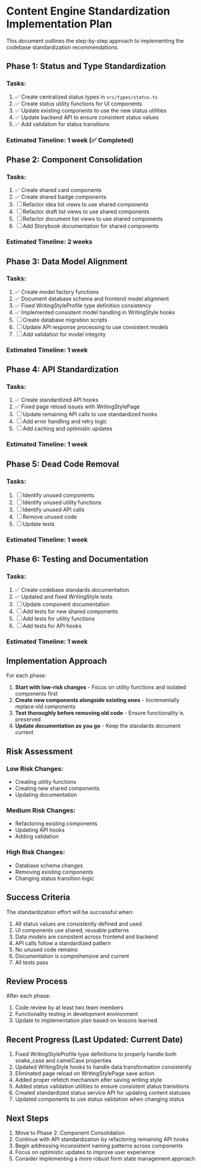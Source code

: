 
# Content Engine Standardization Implementation Plan

This document outlines the step-by-step approach to implementing the codebase standardization recommendations.

## Phase 1: Status and Type Standardization

### Tasks:
1. ✅ Create centralized status types in `src/types/status.ts`
2. ✅ Create status utility functions for UI components
3. ✅ Update existing components to use the new status utilities
4. ✅ Update backend API to ensure consistent status values
5. ✅ Add validation for status transitions

### Estimated Timeline: 1 week (✅ Completed)

## Phase 2: Component Consolidation

### Tasks:
1. ✅ Create shared card components
2. ✅ Create shared badge components
3. ☐ Refactor idea list views to use shared components
4. ☐ Refactor draft list views to use shared components
5. ☐ Refactor document list views to use shared components
6. ☐ Add Storybook documentation for shared components

### Estimated Timeline: 2 weeks

## Phase 3: Data Model Alignment

### Tasks:
1. ✅ Create model factory functions
2. ✅ Document database schema and frontend model alignment
3. ✅ Fixed WritingStyleProfile type definition consistency
4. ✅ Implemented consistent model handling in WritingStyle hooks
5. ☐ Create database migration scripts
6. ☐ Update API response processing to use consistent models
7. ☐ Add validation for model integrity

### Estimated Timeline: 1 week

## Phase 4: API Standardization

### Tasks:
1. ✅ Create standardized API hooks
2. ✅ Fixed page reload issues with WritingStylePage
3. ☐ Update remaining API calls to use standardized hooks
4. ☐ Add error handling and retry logic
5. ☐ Add caching and optimistic updates

### Estimated Timeline: 1 week

## Phase 5: Dead Code Removal

### Tasks:
1. ☐ Identify unused components
2. ☐ Identify unused utility functions
3. ☐ Identify unused API calls
4. ☐ Remove unused code
5. ☐ Update tests

### Estimated Timeline: 1 week

## Phase 6: Testing and Documentation

### Tasks:
1. ✅ Create codebase standards documentation
2. ✅ Updated and fixed WritingStyle tests
3. ☐ Update component documentation
4. ☐ Add tests for new shared components
5. ☐ Add tests for utility functions
6. ☐ Add tests for API hooks

### Estimated Timeline: 1 week

## Implementation Approach

For each phase:

1. **Start with low-risk changes** - Focus on utility functions and isolated components first
2. **Create new components alongside existing ones** - Incrementally replace old components
3. **Test thoroughly before removing old code** - Ensure functionality is preserved
4. **Update documentation as you go** - Keep the standards document current

## Risk Assessment

### Low Risk Changes:
- Creating utility functions
- Creating new shared components
- Updating documentation

### Medium Risk Changes:
- Refactoring existing components
- Updating API hooks
- Adding validation

### High Risk Changes:
- Database schema changes
- Removing existing components
- Changing status transition logic

## Success Criteria

The standardization effort will be successful when:

1. All status values are consistently defined and used
2. UI components use shared, reusable patterns
3. Data models are consistent across frontend and backend
4. API calls follow a standardized pattern
5. No unused code remains
6. Documentation is comprehensive and current
7. All tests pass

## Review Process

After each phase:

1. Code review by at least two team members
2. Functionality testing in development environment
3. Update to implementation plan based on lessons learned

## Recent Progress (Last Updated: Current Date)

1. Fixed WritingStyleProfile type definitions to properly handle both snake_case and camelCase properties
2. Updated WritingStyle hooks to handle data transformation consistently
3. Eliminated page reload on WritingStylePage save action
4. Added proper refetch mechanism after saving writing style
5. Added status validation utilities to ensure consistent status transitions
6. Created standardized status service API for updating content statuses
7. Updated components to use status validation when changing status

## Next Steps

1. Move to Phase 2: Component Consolidation
2. Continue with API standardization by refactoring remaining API hooks
3. Begin addressing inconsistent naming patterns across components
4. Focus on optimistic updates to improve user experience
5. Consider implementing a more robust form state management approach
